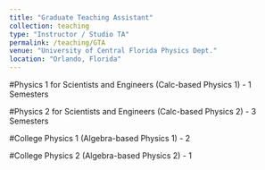 ```yaml
---
title: "Graduate Teaching Assistant"
collection: teaching
type: "Instructor / Studio TA"
permalink: /teaching/GTA
venue: "University of Central Florida Physics Dept."
location: "Orlando, Florida"
---
```


#Physics 1 for Scientists and Engineers (Calc-based Physics 1) - 1 Semesters

#Physics 2 for Scientists and Engineers (Calc-based Physics 2) - 3 Semesters

#College Physics 1 (Algebra-based Physics 1) - 2

#College Physics 2 (Algebra-based Physics 2) - 1
